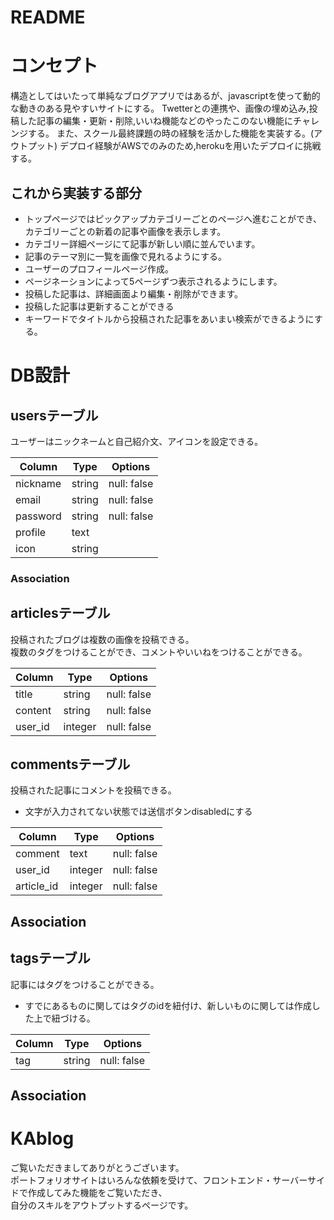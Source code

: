# README

# コンセプト
構造としてはいたって単純なブログアプリではあるが、javascriptを使って動的な動きのある見やすいサイトにする。
Twetterとの連携や、画像の埋め込み,投稿した記事の編集・更新・削除,いいね機能などのやったこのない機能にチャレンジする。
また、スクール最終課題の時の経験を活かした機能を実装する。(アウトプット)
デプロイ経験がAWSでのみのため,herokuを用いたデプロイに挑戦する。

## これから実装する部分
* トップページではピックアップカテゴリーごとのページへ進むことができ、カテゴリーごとの新着の記事や画像を表示します。
* カテゴリー詳細ページにて記事が新しい順に並んでいます。
* 記事のテーマ別に一覧を画像で見れるようにする。
* ユーザーのプロフィールページ作成。
* ページネーションによって5ページずつ表示されるようにします。
* 投稿した記事は、詳細画面より編集・削除ができます。
* 投稿した記事は更新することができる
* キーワードでタイトルから投稿された記事をあいまい検索ができるようにする。

# DB設計

## usersテーブル
ユーザーはニックネームと自己紹介文、アイコンを設定できる。

|Column|Type|Options|
|------|----|-------|
|nickname|string|null: false|
|email|string|null: false|
|password|string|null: false|
|profile|text||
|icon|string||

### Association

## articlesテーブル
投稿されたブログは複数の画像を投稿できる。
<br>複数のタグをつけることができ、コメントやいいねをつけることができる。

|Column|Type|Options|
|------|----|-------|
|title|string|null: false|
|content|string|null: false|
|user_id|integer|null: false|

## commentsテーブル
投稿された記事にコメントを投稿できる。
* 文字が入力されてない状態では送信ボタンdisabledにする

|Column|Type|Options|
|------|----|-------|
|comment|text|null: false|
|user_id|integer|null: false|
|article_id|integer|null: false|

## Association

## tagsテーブル
記事にはタグをつけることができる。
* すでにあるものに関してはタグのidを紐付け、新しいものに関しては作成した上で紐づける。

|Column|Type|Options|
|------|----|-------|
|tag|string|null: false|

## Association

# KAblog
ご覧いただきましてありがとうございます。
<br>ポートフォリオサイトはいろんな依頼を受けて、フロントエンド・サーバーサイドで作成してみた機能をご覧いただき、
<br>自分のスキルをアウトプットするページです。